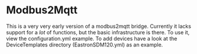 # Modbus2Mqtt

This is a very very early version of a modbus2mqtt bridge. Currently it lacks support for a *lot* of functions, but the basic infrastructure is there. To use it, view the configuration.yml example. To add devices have a look at the DeviceTemplates directory (EastronSDM120.yml) as an example.